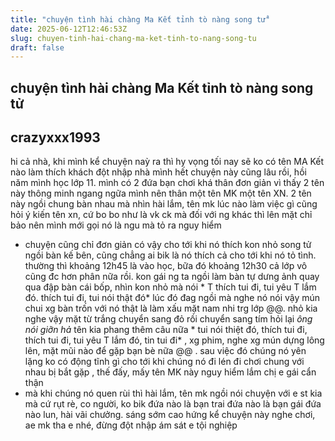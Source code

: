 ```yaml
---
title: "chuyện tình hài chàng Ma Kết tỉnh tò nàng song tử"
date: 2025-06-12T12:46:53Z
slug: chuyen-tinh-hai-chang-ma-ket-tinh-to-nang-song-tu
draft: false
---
```


## chuyện tình hài chàng Ma Kết tỉnh tò nàng song tử

## crazyxxx1993

hi cả nhà, khi mình kể chuyện naỳ ra thì hy vọng tối nay sẽ ko có tên MA Kết nào làm thích khách đột nhập nhà mình hết  chuyện này cũng lâu rồi, hồi năm mình học lớp 11. mình có 2 đứa bạn chơi khá thân đơn giản vì thấy 2 tên này thông minh ngang ngữa mình nên thân  một tên MK một tên XN. 2 tên này ngồi chung bàn nhau mà nhìn hài lắm, tên mk lúc nào làm việc gì cũng hỏi ý kiến tên xn, cứ bo bo như là vk ck  mà đối với ng khác thì lên mặt chỉ bảo nên mình mới gọi nó là ngu mà tỏ ra nguy hiểm 
- chuyện cũng chỉ đơn giản có vậy cho tới khi nó thích kon nhỏ song tử ngồi bàn kế bên, cũng chẳng ai bik là nó thích cả cho tới khi nó tỏ tình. thường thì khoảng 12h45 là vào học, bữa đó khoảng 12h30 cả lớp vô cũng đc hơn phân nữa rồi. kon gái ng ta ngồi làm bàn tự dưng ảnh quay qua đập bàn cái bốp, nhìn kon nhỏ mà nói * T thích tui đi, tui yêu T lắm đó. thích tui đi, tui nói thật đó* lúc đó đag ngồi mà nghe nó nói vậy mún chui xg bàn trốn với nó  thật là làm xấu mặt nam nhi trg lớp @@. nhỏ kia nghe vậy mặt từ trắng chuyển sang đỏ rồi chuyển sang tím  hỏi lại *ông nói giỡn hả* tên kia phang thêm câu nữa * tui nói thiệt đó, thích tui đi, thích tui đi, tui yêu T lắm đó, tin tui đi* , xg phim, nghe xg mún dựng lông lên, mặt mũi nào để gặp bạn bè nữa @@ . sau việc đó chúng nó yên lặng ko có động tĩnh gì cho tới khi chúng nó đi lén đi chơi chung với nhau bị bắt gặp   , thế đấy, mấy tên MK này nguy hiểm lắm chị e gái cẩn thận  
- mà khi chúng nó quen rùi thì hài lắm, tên mk ngồi nói chuyện với e st kia mà cứ rụt rè, co người, ko bik đứa nào là bạn trai đứa nào là bạn gái đứa nào lun, hài vãi chưởng.  sáng sớm cao hứng kể chuyện này nghe chơi, ae mk tha e nhé, đừng đột nhập ám sát e tội nghiệp